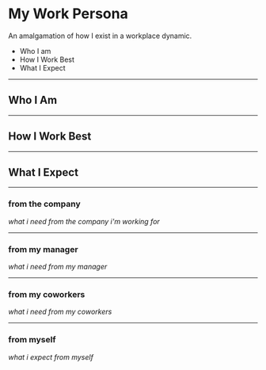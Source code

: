 # My Work Persona
An amalgamation of how I exist in a workplace dynamic. 

- Who I am
- How I Work Best
- What I Expect

---
## Who I Am


---
## How I Work Best


---

## What I Expect


---
### from the company
*what i need from the company i'm working for*


---
### from my manager
*what i need from my manager*


---
### from my coworkers
*what i need from my coworkers*


---
### from myself
*what i expect from myself*
